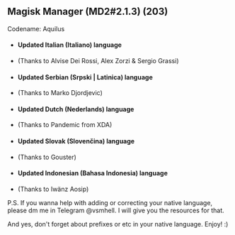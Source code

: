 ## Magisk Manager (MD2#2.1.3) (203)
   Codename: Aquilus
- #### Updated Italian (Italiano) language
- (Thanks to Alvise Dei Rossi, Alex Zorzi & Sergio Grassi)
- #### Updated Serbian (Srpski | Latinica) language
- (Thanks to Marko Djordjevic)
- #### Updated Dutch (Nederlands) language
- (Thanks to Pandemic from XDA)
- #### Updated Slovak (Slovenčina) language
- (Thanks to Gouster)
- #### Updated Indonesian (Bahasa Indonesia) language
- (Thanks to Iwänz Aosip)

P.S.
If you wanna help with adding or correcting your native language, please dm me in Telegram @vsmhell.
I will give you the resources for that.

And yes, don't forget about prefixes or etc in your native language.
Enjoy! :)
